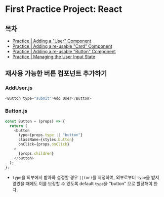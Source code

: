 # First Practice Project: React

## 목차

- [Practice | Adding a "User" Component](#사용자-컴포넌트-추가하기)
- [Practice | Adding a re-usable "Card" Component](#재사용-가능한-카드-컴포넌트-추가하기)
- [Practice | Adding a re-usable "Button" Component](#재사용-가능한-버튼-컴포넌트-추가하기)
- [Practice | Managing the User Input State](#사용자-입력-State-관리하기)

## 재사용 가능한 버튼 컴포넌트 추가하기

### AddUser.js

```js
<Button type="submit">Add User</Button>
```

### Button.js

```js
const Button = (props) => {
  return (
    <button
      type={props.type || "button"}
      className={styles.button}
      onClick={props.onClick}
    >
      {props.children}
    </button>
  );
};
```

- `type`을 외부에서 받아와 설정할 경우 `||(or)`를 지정하여, 외부로부터 `type`을 받지 않았을 때에도 이를 보장할 수 있도록 default `type`을 "button" 으로 할당해야 한다.
